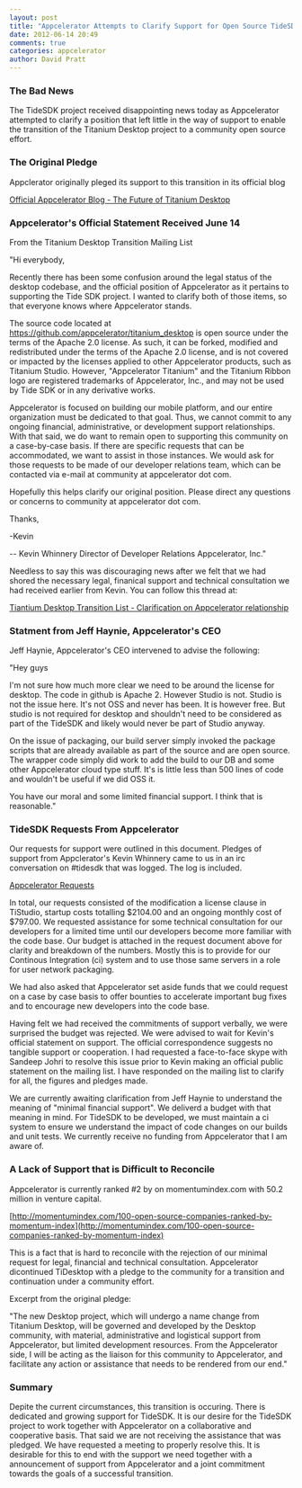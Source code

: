```yaml
---
layout: post
title: "Appcelerator Attempts to Clarify Support for Open Source TideSDK"
date: 2012-06-14 20:49
comments: true
categories: appcelerator
author: David Pratt
---
```


### The Bad News

The TideSDK project received disappointing news today as Appcelerator attempted to clarify a position that left little in the way of support to enable the transition of the Titanium Desktop project to a community open source effort.

### The Original Pledge

Appclerator originally pleged its support to this transition in its official blog

[Official Appcelerator Blog - The Future of Titanium Desktop](http://developer.appcelerator.com/blog/2012/01/the-future-of-titanium-desktop.html)

### Appcelerator's Official Statement Received June 14

From the Titanium Desktop Transition Mailing List

"Hi everybody,

Recently there has been some confusion around the legal status of the desktop codebase, and the official position of Appcelerator as it pertains to supporting the Tide SDK project.  I wanted to clarify both of those items, so that everyone knows where Appcelerator stands.

The source code located at https://github.com/appcelerator/titanium_desktop is open source under the terms of the Apache 2.0 license.  As such, it can be forked, modified and redistributed under the terms of the Apache 2.0 license, and is not covered or impacted by the licenses applied to other Appcelerator products, such as Titanium Studio.  However, "Appcelerator Titanium" and the Titanium Ribbon logo are registered trademarks of Appcelerator, Inc., and may not be used by Tide SDK or in any derivative works.

Appcelerator is focused on building our mobile platform, and our entire organization must be dedicated to that goal.  Thus, we cannot commit to any ongoing financial, administrative, or development support relationships. With that said, we do want to remain open to supporting this community on a case-by-case basis.  If there are specific requests that can be accommodated, we want to assist in those instances.  We would ask for those requests to be made of our developer relations team, which can be contacted via e-mail at community at appcelerator dot com.

Hopefully this helps clarify our original position.  Please direct any questions or concerns to community at appcelerator dot com.

Thanks,

-Kevin

-- 
Kevin Whinnery
Director of Developer Relations
Appcelerator, Inc."

Needless to say this was discouraging news after we felt that we had shored the necessary legal, finanical support and technical consultation we had received earlier from Kevin. You can follow this thread at:

[Tiantium Desktop Transition List - Clarification on Appcelerator relationship](https://groups.google.com/forum/?fromgroups#!topic/titanium-desktop-transition/IUe7S8lYNs0)

### Statment from Jeff Haynie, Appcelerator's CEO

Jeff Haynie, Appcelerator's CEO intervened to advise the following:

"Hey guys

I'm not sure how much more clear we need to be around the license for desktop. The code in github is Apache 2. However Studio is not. Studio is not the issue here. It's not OSS and never has been. It is however free. But studio is not required for desktop and shouldn't need to be considered as part of the TideSDK and likely would never be part of Studio anyway.

On the issue of packaging, our build server simply invoked the package scripts that are already available as part of the source and are open source. The wrapper code simply did work to add the build to our DB and some other Appcelerator cloud type stuff. It's is little less than 500 lines of code and wouldn't be useful if we did OSS it.

You have our moral and some limited financial support. I think that is reasonable."

### TideSDK Requests From Appcelerator

Our requests for support were outlined in this document. Pledges of support from Appclerator's Kevin Whinnery came to us in an irc conversation on #tidesdk that was logged. The log is included.

[Appcelerator Requests](https://github.com/TideSDK/TideSDK/wiki/Appcelerator-requests)

In total, our requests consisted of the modification a license clause in TiStudio, startup costs totalling $2104.00 and an ongoing monthly cost of $797.00. We requested assistance for some technical consultation for our developers for a limited time until our developers become more familiar with the code base. Our budget is attached in the request document above for clarity and breakdown of the numbers. Mostly this is to provide for our Continous Integration (ci) system and to use those same servers in a role for user network packaging.

We had also asked that Appcelerator set aside funds that we could request on a case by case basis to offer bounties to accelerate important bug fixes and to encourage new developers into the code base.

Having felt we had received the commitments of support verbally, we were surprised the budget was rejected. We were advised to wait for Kevin's official statement on support. The official correspondence suggests no tangible support or cooperation. I had requested a face-to-face skype with Sandeep Johri to resolve this issue prior to Kevin making an official public statement on the mailing list. I have responded on the mailing list to clarify for all,  the figures and pledges made.

We are currently awaiting clarification from Jeff Haynie to understand the meaning of "minimal financial support". We deliverd a budget with that meaning in mind. For TideSDK to be developed, we must maintain a ci system to ensure we understand the impact of code changes on our builds and unit tests. We currently receive no funding from Appcelerator that I am aware of.

### A Lack of Support that is Difficult to Reconcile

Appcelerator is currently ranked #2 by on momentumindex.com with 50.2 million in venture capital. 

[http://momentumindex.com/100-open-source-companies-ranked-by-momentum-index](http://momentumindex.com/100-open-source-companies-ranked-by-momentum-index)

This is a fact that is hard to reconcile with the rejection of our minimal request for legal, financial and technical consultation. Appcelerator dicontinued TiDesktop with a pledge to the community for a transition and continuation under a community effort.

Excerpt from the original pledge:

"The new Desktop project, which will undergo a name change from Titanium Desktop, will be governed and developed by the Desktop community, with material, administrative and logistical support from Appcelerator, but limited development resources. From the Appcelerator side, I will be acting as the liaison for this community to Appcelerator, and facilitate any action or assistance that needs to be rendered from our end."

### Summary

Depite the current circumstances, this transition is occuring. There is dedicated and growing support for TideSDK. It is our desire for the TideSDK project to work together with Appcelerator on a collaborative and cooperative basis. That said we are not receiving the assistance that was pledged. We have requested a meeting to properly resolve this. It is desirable for this to end with the support we need together with a announcement of support from Appcelerator and a joint commitment towards the goals of a successful transition.









